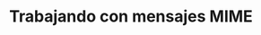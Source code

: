 ---
title: "Trabajando con mensajes MIME"
url: /es/python-net/working-with-mime-messages/
weight: 10
type: docs
---
